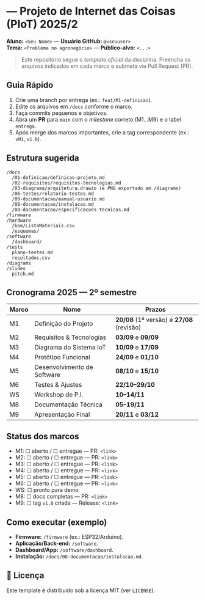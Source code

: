 # <Nome do Projeto> — Projeto de Internet das Coisas (PIoT) 2025/2

**Aluno:** `<Seu Nome>` — **Usuário GitHub:** `@<seuuser>`  
**Tema:** `<Problema no agronegócio>` — **Público-alvo:** `<...>`

> Este repositório segue o *template oficial* da disciplina. Preencha os arquivos indicados em cada marco e submeta via Pull Request (PR).

##   Guia Rápido
1. Crie uma branch por entrega (ex.: `feat/M1-definicao`).  
2. Edite os arquivos em `/docs` conforme o marco.  
3. Faça commits pequenos e objetivos.  
4. Abra um **PR** para `main` com o *milestone* correto (M1…M9) e o label `entrega`.  
5. Após merge dos marcos importantes, crie a tag correspondente (ex.: `vM1`, `v1.0`).

##   Estrutura sugerida
```
/docs
  /01-definicao/definicao-projeto.md
  /02-requisitos/requisitos-tecnologias.md
  /03-diagrama/arquitetura.drawio (e PNG exportado em /diagrams)
  /06-testes/relatorio-testes.md
  /08-documentacao/manual-usuario.md
  /08-documentacao/instalacao.md
  /08-documentacao/especificacoes-tecnicas.md
/firmware
/hardware
  /bom/ListaMateriais.csv
  /esquemas/
/software
  /dashboard/
/tests
  plano-testes.md
  resultados.csv
/diagrams
/slides
  pitch.md
```

##   Cronograma 2025 — 2º semestre
| Marco | Nome | Prazos |
|---|---|---|
| M1 | Definição do Projeto | **20/08** (1ª versão) e **27/08** (revisão) |
| M2 | Requisitos & Tecnologias | **03/09** e **09/09** |
| M3 | Diagrama do Sistema IoT | **10/09** e **17/09** |
| M4 | Protótipo Funcional | **24/09** e **01/10** |
| M5 | Desenvolvimento de Software | **08/10** e **15/10** |
| M6 | Testes & Ajustes | **22/10–29/10** |
| WS | Workshop de P.I. | **10–14/11** |
| M8 | Documentação Técnica | **05–19/11** |
| M9 | Apresentação Final | **20/11** e **03/12** |

##   Status dos marcos
- M1: ☐ aberto / ☐ entregue — PR: `<link>`  
- M2: ☐ aberto / ☐ entregue — PR: `<link>`  
- M3: ☐ aberto / ☐ entregue — PR: `<link>`  
- M4: ☐ aberto / ☐ entregue — PR: `<link>`  
- M5: ☐ aberto / ☐ entregue — PR: `<link>`  
- M6: ☐ aberto / ☐ entregue — PR: `<link>`  
- WS: ☐ pronto para demo  
- M8: ☐ docs completas — PR: `<link>`  
- M9: ☐ tag `v1.0` criada — Release: `<link>`

##   Como executar (exemplo)
- **Firmware:** `/firmware` (ex.: ESP32/Arduino).  
- **Aplicação/Back-end:** `/software`.  
- **Dashboard/App:** `/software/dashboard`.  
- **Instalação:** `/docs/08-documentacao/instalacao.md`.

## 📜 Licença
Este template é distribuído sob a licença MIT (ver `LICENSE`).
#
